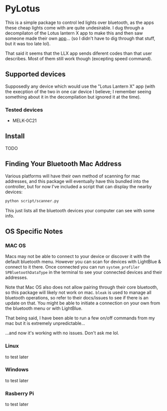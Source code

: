 # PyLotus
This is a simple package to control led lights over bluetooth, as the apps these cheap lights come with are quite undesirable. I dug through a decompilaton of the Lotus lantern X app to make this and then saw someone made their own [app](https://www.reddit.com/r/LedLightStrips/comments/137fh4x/i_didnt_like_the_suggested_app_for_my_led_strips/)... (so I didn't have to dig through that stuff, but it was too late lol).

That said it seems that the LLX app sends diferent codes than that user describes. Most of them still work though (excepting speed command).

## Supported devices
Supposedly any device which would use the "Lotus Lantern X" app (with the execption of the two in one car device I believe; I remember seeing something about it in the decompilation but ignored it at the time).

### Tested devices
- MELK-0C21

## Install
TODO

## Finding Your Bluetooth Mac Address
Various platforms will have their own method of scanning for mac addresses, and this package will eventually have this bundled into the controller, but for now I've included a script that can display the nearby devices:

```sh
python script/scanner.py
```

This just lists all the bluetooth devices your computer can see with some info.


## OS Specific Notes
### MAC OS
Macs may not be able to connect to your device or discover it with the default bluetooth menu. However you can scan for devices with LightBlue & connect to it there. Once connected you can run `system_profiler SPBluetoothDataType` in the terminal to see your connected devices and their addresses.

Note that Mac OS also does not allow pairing through their core bluetooth, so this package will likely not work on mac. `bleak` is used to manage all bluetooth operations, so refer to their docs/issues to see if there is an update on that. You might be able to initiate a connection on your own from the bluetooth menu or with LightBlue.

That being said, I have been able to run a few on/off commands from my mac but it is extremely unpredictable...

...and now it's working with no issues. Don't ask me lol.

### Linux
to test later

### Windows
to test later

### Rasberry Pi
to test later